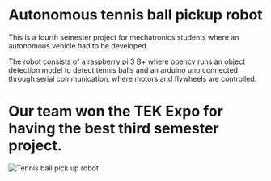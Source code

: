 # Autonomous tennis ball pickup robot
This is a fourth semester project for mechatronics students where an autonomous vehicle had to be developed.

The robot consists of a raspberry pi 3 B+ where opencv runs an object detection model to detect tennis balls and an arduino uno connected through serial communication, where motors and flywheels are controlled.

# Our team won the TEK Expo for having the best third semester project.

![Tennis ball pick up robot](./img/TBP_robot.HEIC)
